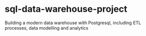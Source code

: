 # sql-data-warehouse-project
Building a modern data warehouse with Postgresql, including ETL processes, data modelling and analytics
